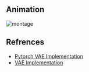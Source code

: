 ## Animation
![montage](/Save_Model/cars.gif)


## Refrences
-  [Pytorch VAE Implementation](https://github.com/AntixK/PyTorch-VAE)
-  [VAE Implementation](https://github.com/coolvision/vae_conv/blob/master/mvae_conv.py)
